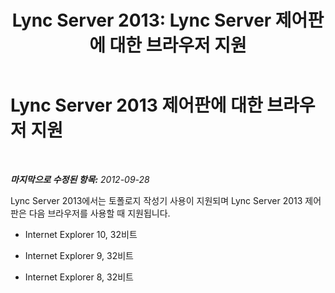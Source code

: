 ﻿---
title: 'Lync Server 2013: Lync Server 제어판에 대한 브라우저 지원'
TOCTitle: Lync Server 제어판에 대한 브라우저 지원
ms:assetid: 716829ec-f00c-4425-9fb6-0c4c4d4006e7
ms:mtpsurl: https://technet.microsoft.com/ko-kr/library/JJ204993(v=OCS.15)
ms:contentKeyID: 49304008
ms.date: 08/24/2015
mtps_version: v=OCS.15
ms.translationtype: HT
---

# Lync Server 2013 제어판에 대한 브라우저 지원

 

_**마지막으로 수정된 항목:** 2012-09-28_

Lync Server 2013에서는 토폴로지 작성기 사용이 지원되며 Lync Server 2013 제어판은 다음 브라우저를 사용할 때 지원됩니다.

  - Internet Explorer 10, 32비트

  - Internet Explorer 9, 32비트

  - Internet Explorer 8, 32비트

